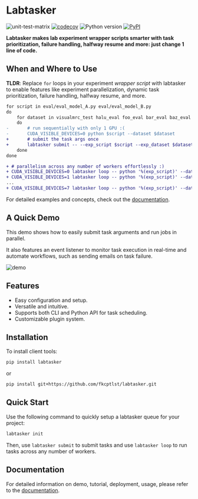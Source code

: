 # Labtasker

![unit-test-matrix](https://github.com/fkcptlst/labtasker/actions/workflows/unit-test-matrix.yml/badge.svg)
[![codecov](https://codecov.io/gh/fkcptlst/labtasker/graph/badge.svg?token=KQFBV3QRPY)](https://codecov.io/gh/fkcptlst/labtasker)
![Python version](https://img.shields.io/badge/Python-3.8%20|%203.9%20|%203.10%20|%203.11%20|%203.12%20|%203.13-blue)
[![PyPI](https://img.shields.io/pypi/v/labtasker)](https://pypi.org/project/labtasker/)

**Labtasker makes lab experiment wrapper scripts smarter with task prioritization, failure handling, halfway resume and
more: just change 1 line of code.**

## When and Where to Use

**TLDR**: Replace `for` loops in your experiment *wrapper script* with labtasker to enable features like experiment
parallelization, dynamic task prioritization, failure handling, halfway resume, and more.

```diff
for script in eval/eval_model_A.py eval/eval_model_B.py
do
    for dataset in visualmrc_test halu_eval foo_eval bar_eval baz_eval
    do
-       # run sequentially with only 1 GPU :(
-       CUDA_VISIBLE_DEVICES=0 python $script --dataset $dataset
+       # submit the task args once
+       labtasker submit -- --exp_script $script --exp_dataset $dataset
    done
done
```

```diff
+ # parallelism across any number of workers effortlessly :)
+ CUDA_VISIBLE_DEVICES=0 labtasker loop -- python '%(exp_script)' --dataset '%(exp_dataset)' &
+ CUDA_VISIBLE_DEVICES=1 labtasker loop -- python '%(exp_script)' --dataset '%(exp_dataset)' &
...
+ CUDA_VISIBLE_DEVICES=7 labtasker loop -- python '%(exp_script)' --dataset '%(exp_dataset)' &
```

For detailed examples and concepts, check out the [documentation](https://fkcptlst.github.io/labtasker/).

## A Quick Demo

This demo shows how to easily submit task arguments and run jobs in parallel.

It also features an event listener to monitor task execution in real-time and automate workflows,
such as sending emails on task failure.

![demo](https://fkcptlst.github.io/labtasker/dev/assets/gifs/demo.cast)

## Features

- Easy configuration and setup.
- Versatile and intuitive.
- Supports both CLI and Python API for task scheduling.
- Customizable plugin system.

## Installation

To install client tools:

```bash
pip install labtasker
```

or

```bash
pip install git+https://github.com/fkcptlst/labtasker.git
```

## Quick Start

Use the following command to quickly setup a labtasker queue for your project:

```bash
labtasker init
```

Then, use `labtasker submit` to submit tasks and use `labtasker loop` to run tasks across any number of workers.

## Documentation

For detailed information on demo, tutorial, deployment, usage, please refer to
the [documentation](https://fkcptlst.github.io/labtasker/).
